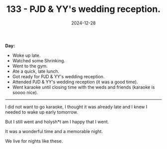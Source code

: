﻿---
title: 133 - PJD & YY's wedding reception.
date: 2024-12-28
categories: ["daily"]
tags: posts

---
**Day:** 

- Woke up late.
- Watched some Shrinking.
- Went to the gym.
- Ate a quick, late lunch.
- Got ready for PJD & YY's wedding reception.
- Attended PJD & YY's wedding reception (it was a good time).
- Went karaoke until closing time with the weds and friends (karaoke is soooo nice).
---
I did not want to go karaoke, I thought it was already late and I knew I needed to wake up early tomorrow.

But I still went and holysh*t am I happy that I went.

It was a wonderful time and a memorable night.

We live for nights like these.
